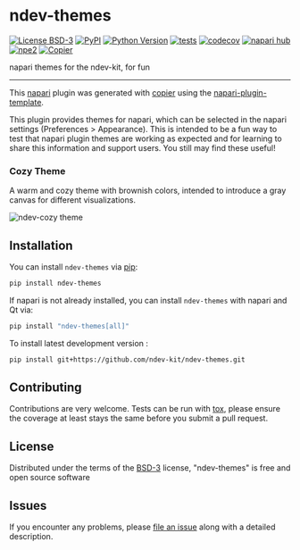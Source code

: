 # ndev-themes

[![License BSD-3](https://img.shields.io/pypi/l/ndev-themes.svg?color=green)](https://github.com/ndev-kit/ndev-themes/raw/main/LICENSE)
[![PyPI](https://img.shields.io/pypi/v/ndev-themes.svg?color=green)](https://pypi.org/project/ndev-themes)
[![Python Version](https://img.shields.io/pypi/pyversions/ndev-themes.svg?color=green)](https://python.org)
[![tests](https://github.com/ndev-kit/ndev-themes/workflows/tests/badge.svg)](https://github.com/ndev-kit/ndev-themes/actions)
[![codecov](https://codecov.io/gh/ndev-kit/ndev-themes/branch/main/graph/badge.svg)](https://codecov.io/gh/ndev-kit/ndev-themes)
[![napari hub](https://img.shields.io/endpoint?url=https://api.napari-hub.org/shields/ndev-themes)](https://napari-hub.org/plugins/ndev-themes)
[![npe2](https://img.shields.io/badge/plugin-npe2-blue?link=https://napari.org/stable/plugins/index.html)](https://napari.org/stable/plugins/index.html)
[![Copier](https://img.shields.io/endpoint?url=https://raw.githubusercontent.com/copier-org/copier/master/img/badge/badge-grayscale-inverted-border-purple.json)](https://github.com/copier-org/copier)

napari themes for the ndev-kit, for fun

----------------------------------

This [napari] plugin was generated with [copier] using the [napari-plugin-template].

This plugin provides themes for napari, which can be selected in the napari settings (Preferences > Appearance). This is intended to be a fun way to test that napari plugin themes are working as expected and for learning to share this information and support users. You still may find these useful!

### Cozy Theme

A warm and cozy theme with brownish colors, intended to introduce a gray canvas for different visualizations.

![ndev-cozy theme](./resources/ndev-cozy.png)

## Installation

You can install `ndev-themes` via [pip]:

```bash
pip install ndev-themes
```

If napari is not already installed, you can install `ndev-themes` with napari and Qt via:

```bash
pip install "ndev-themes[all]"
```


To install latest development version :

```bash
pip install git+https://github.com/ndev-kit/ndev-themes.git
```

## Contributing

Contributions are very welcome. Tests can be run with [tox], please ensure
the coverage at least stays the same before you submit a pull request.

## License

Distributed under the terms of the [BSD-3] license,
"ndev-themes" is free and open source software

## Issues

If you encounter any problems, please [file an issue] along with a detailed description.

[napari]: https://github.com/napari/napari
[copier]: https://copier.readthedocs.io/en/stable/
[@napari]: https://github.com/napari
[MIT]: http://opensource.org/licenses/MIT
[BSD-3]: http://opensource.org/licenses/BSD-3-Clause
[GNU GPL v3.0]: http://www.gnu.org/licenses/gpl-3.0.txt
[GNU LGPL v3.0]: http://www.gnu.org/licenses/lgpl-3.0.txt
[Apache Software License 2.0]: http://www.apache.org/licenses/LICENSE-2.0
[Mozilla Public License 2.0]: https://www.mozilla.org/media/MPL/2.0/index.txt
[napari-plugin-template]: https://github.com/napari/napari-plugin-template

[file an issue]: https://github.com/ndev-kit/ndev-themes/issues

[napari]: https://github.com/napari/napari
[tox]: https://tox.readthedocs.io/en/latest/
[pip]: https://pypi.org/project/pip/
[PyPI]: https://pypi.org/
